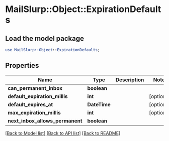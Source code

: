 # MailSlurp::Object::ExpirationDefaults

## Load the model package
```perl
use MailSlurp::Object::ExpirationDefaults;
```

## Properties
Name | Type | Description | Notes
------------ | ------------- | ------------- | -------------
**can_permanent_inbox** | **boolean** |  | 
**default_expiration_millis** | **int** |  | [optional] 
**default_expires_at** | **DateTime** |  | [optional] 
**max_expiration_millis** | **int** |  | [optional] 
**next_inbox_allows_permanent** | **boolean** |  | 

[[Back to Model list]](../README#documentation-for-models) [[Back to API list]](../README#documentation-for-api-endpoints) [[Back to README]](../README)


